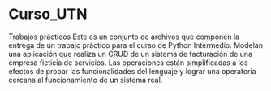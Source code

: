 # Curso_UTN
Trabajos prácticos
Este es un conjunto de archivos que componen la entrega de un trabajo 
práctico para el curso de Python Intermedio.
Modelan una aplicación que realiza un CRUD de un sistema de facturación 
de una empresa ficticia de servicios.
Las operaciones están simplificadas a los efectos de probar las
funcionalidades del lenguaje y lograr una operatoria cercana al
funcionamiento de un sistema real.
